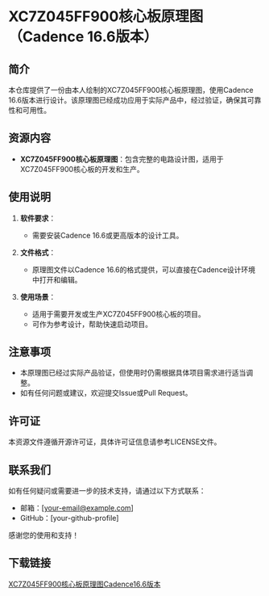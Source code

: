 # XC7Z045FF900核心板原理图（Cadence 16.6版本）

## 简介

本仓库提供了一份由本人绘制的XC7Z045FF900核心板原理图，使用Cadence 16.6版本进行设计。该原理图已经成功应用于实际产品中，经过验证，确保其可靠性和可用性。

## 资源内容

- **XC7Z045FF900核心板原理图**：包含完整的电路设计图，适用于XC7Z045FF900核心板的开发和生产。

## 使用说明

1. **软件要求**：
   - 需要安装Cadence 16.6或更高版本的设计工具。

2. **文件格式**：
   - 原理图文件以Cadence 16.6的格式提供，可以直接在Cadence设计环境中打开和编辑。

3. **使用场景**：
   - 适用于需要开发或生产XC7Z045FF900核心板的项目。
   - 可作为参考设计，帮助快速启动项目。

## 注意事项

- 本原理图已经过实际产品验证，但使用时仍需根据具体项目需求进行适当调整。
- 如有任何问题或建议，欢迎提交Issue或Pull Request。

## 许可证

本资源文件遵循开源许可证，具体许可证信息请参考LICENSE文件。

## 联系我们

如有任何疑问或需要进一步的技术支持，请通过以下方式联系：

- 邮箱：[your-email@example.com]
- GitHub：[your-github-profile]

感谢您的使用和支持！

## 下载链接

[XC7Z045FF900核心板原理图Cadence16.6版本](https://pan.quark.cn/s/28e950905076)